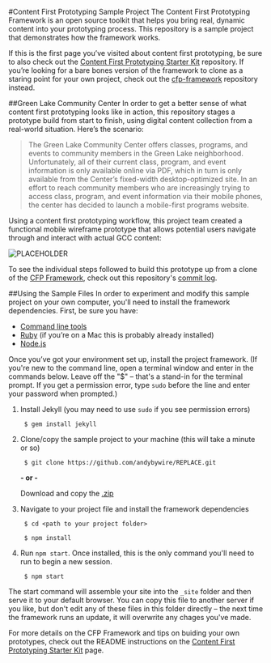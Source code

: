 #Content First Prototyping Sample Project
The Content First Prototyping Framework is an open source toolkit that helps you bring real, dynamic content into your prototyping process. This repository is a sample project that demonstrates how the framework works.

If this is the first page you’ve visited about content first prototyping, be sure to also check out the [Content First Prototyping Starter Kit](https://github.com/andybywire/content-first-prototyping) repository. If you’re looking for a bare bones version of the framework to clone as a staring point for your own project, check out the [cfp-framework](https://github.com/andybywire/cfp-framework) repository instead.

##Green Lake Community Center 
In order to get a better sense of what content first prototyping looks like in action, this repository stages a prototype build from start to finish, using digital content collection from a real-world situation. Here’s the scenario:

> The Green Lake Community Center offers classes, programs, and events to community members in the Green Lake neighborhood. Unfortunately, all of their current class, program, and event information is only available online via PDF, which in turn is only available from the Center’s fixed-width desktop-optimized site. In an effort to reach community members who are increasingly trying to access class, program, and event information via their mobile phones, the center has decided to launch a mobile-first programs website.

Using a content first prototyping workflow, this project team created a functional mobile wireframe prototype that allows potential users navigate through and interact with actual GCC content:

![PLACEHOLDER](/Users/andyfitzgerald/repos/cfp-example/img/gcc_screens.png)

To see the individual steps followed to build this prototype up from a clone of the [CFP Framework](https://github.com/andybywire/cfp-framework), check out this repository's [commit log](https://github.com/andybywire/cfp-example/commits/master). 

##Using the Sample Files
In order to experiment and modify this sample project on your own computer, you'll need to install the framework dependencies. First, be sure you have:

- [Command line tools](http://osxdaily.com/2014/02/12/install-command-line-tools-mac-os-x/)
- [Ruby](https://www.ruby-lang.org/en/documentation/installation/) (if you’re on a Mac this is probably already installed)
- [Node.js](https://nodejs.org/en/)

Once you’ve got your environment set up, install the project framework. (If you're new to the command line, open a terminal window and enter in the commands below. Leave off the "$" – that's a stand-in for the terminal prompt. If you get a permission error, type `sudo` before the line and enter your password when prompted.)

1. Install Jekyll (you may need to use `sudo` if you see permission errors)

        $ gem install jekyll

2. Clone/copy the sample project to your machine (this will take a minute or so)

        $ git clone https://github.com/andybywire/REPLACE.git

    **- or -**

    Download and copy the [.zip](https://github.com/andybywire/cfp-framework/archive/master.zip)

3. Navigate to your project file and install the framework dependencies

        $ cd <path to your project folder>

        $ npm install

4. Run `npm start`. Once installed, this is the only command you'll need to run to begin a new session.

        $ npm start

The start command will assemble your site into the `_site` folder and then serve it to your default browser. You can copy this file to another server if you like, but don't edit any of these files in this folder directly – the next time the framework runs an update, it will overwrite any chages you've made.

For more details on the CFP Framework and tips on buiding your own prototypes, check out the README instructions on the [Content First Prototyping Starter Kit](https://github.com/andybywire/content-first-prototyping) page. 

